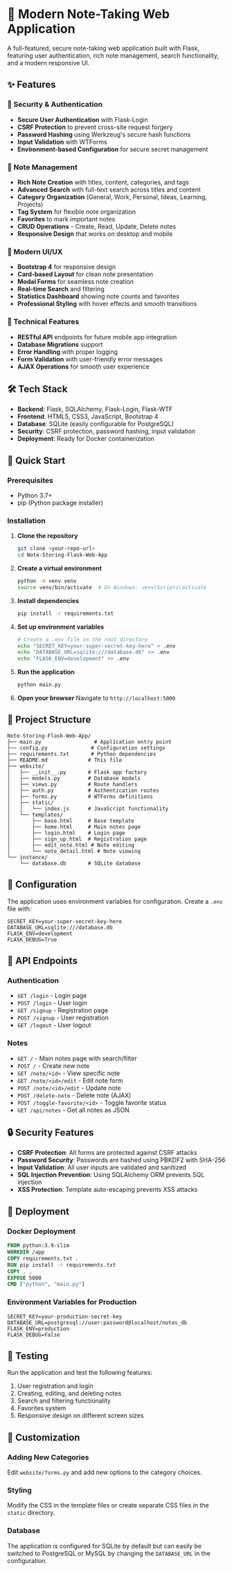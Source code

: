 # 📝 Modern Note-Taking Web Application

A full-featured, secure note-taking web application built with Flask, featuring user authentication, rich note management, search functionality, and a modern responsive UI.

## ✨ Features

### 🔐 Security & Authentication
- **Secure User Authentication** with Flask-Login
- **CSRF Protection** to prevent cross-site request forgery
- **Password Hashing** using Werkzeug's secure hash functions
- **Input Validation** with WTForms
- **Environment-based Configuration** for secure secret management

### 📝 Note Management
- **Rich Note Creation** with titles, content, categories, and tags
- **Advanced Search** with full-text search across titles and content
- **Category Organization** (General, Work, Personal, Ideas, Learning, Projects)
- **Tag System** for flexible note organization
- **Favorites** to mark important notes
- **CRUD Operations** - Create, Read, Update, Delete notes
- **Responsive Design** that works on desktop and mobile

### 🎨 Modern UI/UX
- **Bootstrap 4** for responsive design
- **Card-based Layout** for clean note presentation
- **Modal Forms** for seamless note creation
- **Real-time Search** and filtering
- **Statistics Dashboard** showing note counts and favorites
- **Professional Styling** with hover effects and smooth transitions

### 🚀 Technical Features
- **RESTful API** endpoints for future mobile app integration
- **Database Migrations** support
- **Error Handling** with proper logging
- **Form Validation** with user-friendly error messages
- **AJAX Operations** for smooth user experience

## 🛠️ Tech Stack

- **Backend**: Flask, SQLAlchemy, Flask-Login, Flask-WTF
- **Frontend**: HTML5, CSS3, JavaScript, Bootstrap 4
- **Database**: SQLite (easily configurable for PostgreSQL)
- **Security**: CSRF protection, password hashing, input validation
- **Deployment**: Ready for Docker containerization

## 🚀 Quick Start

### Prerequisites
- Python 3.7+
- pip (Python package installer)

### Installation

1. **Clone the repository**
   ```bash
   git clone <your-repo-url>
   cd Note-Storing-Flask-Web-App
   ```

2. **Create a virtual environment**
   ```bash
   python -m venv venv
   source venv/bin/activate  # On Windows: venv\Scripts\activate
   ```

3. **Install dependencies**
   ```bash
   pip install -r requirements.txt
   ```

4. **Set up environment variables**
   ```bash
   # Create a .env file in the root directory
   echo "SECRET_KEY=your-super-secret-key-here" > .env
   echo "DATABASE_URL=sqlite:///database.db" >> .env
   echo "FLASK_ENV=development" >> .env
   ```

5. **Run the application**
   ```bash
   python main.py
   ```

6. **Open your browser**
   Navigate to `http://localhost:5000`

## 📁 Project Structure

```
Note-Storing-Flask-Web-App/
├── main.py                 # Application entry point
├── config.py              # Configuration settings
├── requirements.txt       # Python dependencies
├── README.md             # This file
├── website/
│   ├── __init__.py       # Flask app factory
│   ├── models.py         # Database models
│   ├── views.py          # Route handlers
│   ├── auth.py           # Authentication routes
│   ├── forms.py          # WTForms definitions
│   ├── static/
│   │   └── index.js      # JavaScript functionality
│   └── templates/
│       ├── base.html     # Base template
│       ├── home.html     # Main notes page
│       ├── login.html    # Login page
│       ├── sign_up.html  # Registration page
│       ├── edit_note.html # Note editing
│       └── note_detail.html # Note viewing
└── instance/
    └── database.db       # SQLite database
```

## 🔧 Configuration

The application uses environment variables for configuration. Create a `.env` file with:

```env
SECRET_KEY=your-super-secret-key-here
DATABASE_URL=sqlite:///database.db
FLASK_ENV=development
FLASK_DEBUG=True
```

## 🎯 API Endpoints

### Authentication
- `GET /login` - Login page
- `POST /login` - User login
- `GET /signup` - Registration page
- `POST /signup` - User registration
- `GET /logout` - User logout

### Notes
- `GET /` - Main notes page with search/filter
- `POST /` - Create new note
- `GET /note/<id>` - View specific note
- `GET /note/<id>/edit` - Edit note form
- `POST /note/<id>/edit` - Update note
- `POST /delete-note` - Delete note (AJAX)
- `POST /toggle-favorite/<id>` - Toggle favorite status
- `GET /api/notes` - Get all notes as JSON

## 🔒 Security Features

- **CSRF Protection**: All forms are protected against CSRF attacks
- **Password Security**: Passwords are hashed using PBKDF2 with SHA-256
- **Input Validation**: All user inputs are validated and sanitized
- **SQL Injection Prevention**: Using SQLAlchemy ORM prevents SQL injection
- **XSS Protection**: Template auto-escaping prevents XSS attacks

## 🚀 Deployment

### Docker Deployment
```dockerfile
FROM python:3.9-slim
WORKDIR /app
COPY requirements.txt .
RUN pip install -r requirements.txt
COPY . .
EXPOSE 5000
CMD ["python", "main.py"]
```

### Environment Variables for Production
```env
SECRET_KEY=your-production-secret-key
DATABASE_URL=postgresql://user:password@localhost/notes_db
FLASK_ENV=production
FLASK_DEBUG=False
```

## 🧪 Testing

Run the application and test the following features:
1. User registration and login
2. Creating, editing, and deleting notes
3. Search and filtering functionality
4. Favorites system
5. Responsive design on different screen sizes

## 🎨 Customization

### Adding New Categories
Edit `website/forms.py` and add new options to the category choices.

### Styling
Modify the CSS in the template files or create separate CSS files in the `static` directory.

### Database
The application is configured for SQLite by default but can easily be switched to PostgreSQL or MySQL by changing the `DATABASE_URL` in the configuration.

